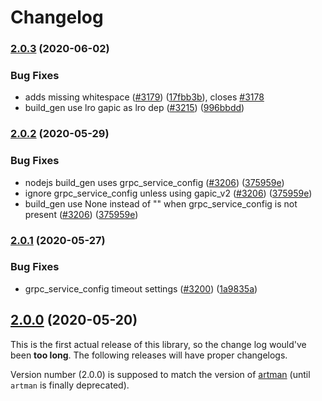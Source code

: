 # Changelog

### [2.0.3](https://www.github.com/googleapis/gapic-generator/compare/v2.0.2...v2.0.3) (2020-06-02)


### Bug Fixes

* adds missing whitespace ([#3179](https://www.github.com/googleapis/gapic-generator/issues/3179)) ([17fbb3b](https://www.github.com/googleapis/gapic-generator/commit/17fbb3b38a20d13e69879d845a045dc1f8448a3d)), closes [#3178](https://www.github.com/googleapis/gapic-generator/issues/3178)
* build_gen use lro gapic as lro dep ([#3215](https://www.github.com/googleapis/gapic-generator/issues/3215)) ([996bbdd](https://www.github.com/googleapis/gapic-generator/commit/996bbdd2d37f3f83a7f30226101dad9465590691))

### [2.0.2](https://www.github.com/googleapis/gapic-generator/compare/v2.0.1...v2.0.2) (2020-05-29)


### Bug Fixes

* nodejs build_gen uses grpc_service_config ([#3206](https://www.github.com/googleapis/gapic-generator/issues/3206)) ([375959e](https://www.github.com/googleapis/gapic-generator/commit/375959e1e9d8f6bdcaafba1a47a98b96e899e831))
* ignore grpc_service_config unless using gapic_v2 ([#3206](https://www.github.com/googleapis/gapic-generator/issues/3206)) ([375959e](https://www.github.com/googleapis/gapic-generator/commit/375959e1e9d8f6bdcaafba1a47a98b96e899e831))
* build_gen use None instead of "" when grpc_service_config is not present ([#3206](https://www.github.com/googleapis/gapic-generator/issues/3206)) ([375959e](https://www.github.com/googleapis/gapic-generator/commit/375959e1e9d8f6bdcaafba1a47a98b96e899e831))

### [2.0.1](https://www.github.com/googleapis/gapic-generator/compare/v2.0.0...v2.0.1) (2020-05-27)


### Bug Fixes

* grpc_service_config timeout settings ([#3200](https://www.github.com/googleapis/gapic-generator/issues/3200)) ([1a9835a](https://www.github.com/googleapis/gapic-generator/commit/1a9835a9483d705723ed6bfce8133cb88f9e0575))

## [2.0.0](https://www.github.com/googleapis/gapic-generator/compare/v0.0.1...v2.0.0) (2020-05-20)


This is the first actual release of this library, so the change log would've been **too long**.
The following releases will have proper changelogs.

Version number (2.0.0) is supposed to match the version of [artman](https://github.com/googleapis/artman/releases)
(until `artman` is finally deprecated).
